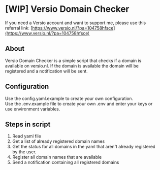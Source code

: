 # [WIP] Versio Domain Checker

If you need a Versio account and want to support me, please use this referral link: [https://www.versio.nl/?pa=104758hfsce](https://www.versio.nl/?pa=104758hfsce)

## About
Versio Domain Checker is a simple script that checks if a domain is available on versio.nl.
If the domain is available the domain will be registered and a notification will be sent.

## Configuration
Use the config.yaml.example to create your own configuration.  
Use the .env.example file to create your own .env and enter your keys or use environment variables.

## Steps in script
1. Read yaml file
2. Get a list of already registered domain names
3. Get the status for all domains in the yaml that aren't already registered by the user.
4. Register all domain names that are available
5. Send a notification containing all registered domains

